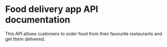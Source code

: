 # Food delivery app API documentation

This API allows customers to order food from their favourite restaurants
and get them delivered.
